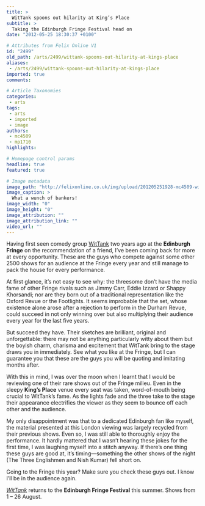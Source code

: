 ```yaml
---
title: >
  WitTank spoons out hilarity at King’s Place
subtitle: >
  Taking the Edinburgh Fringe Festival head on
date: "2012-05-25 18:30:37 +0100"

# Attributes from Felix Online V1
id: "2499"
old_path: /arts/2499/wittank-spoons-out-hilarity-at-kings-place
aliases:
 - /arts/2499/wittank-spoons-out-hilarity-at-kings-place
imported: true
comments:

# Article Taxonomies
categories:
 - arts
tags:
 - arts
 - imported
 - image
authors:
 - mc4509
 - mp1710
highlights:

# Homepage control params
headline: true
featured: true

# Image metadata
image_path: "http://felixonline.co.uk/img/upload/201205251928-mc4509-wittank-caves2.jpg"
image_caption: >
  What a wunch of bankers!
image_width: "0"
image_height: "0"
image_attribution: ""
image_attribution_link: ""
video_url: ""
---
```


Having first seen comedy group [WitTank](http://www.wittank.com/) two years ago at the __Edinburgh Fringe__ on the recommendation of a friend, I’ve been coming back for more at every opportunity. These are the guys who compete against some other 2500 shows for an audience at the Fringe every year and still manage to pack the house for every performance.

At first glance, it’s not easy to see why: the threesome don’t have the media fame of other Fringe rivals such as Jimmy Carr, Eddie Izzard or Shappy Khorsandi; nor are they born out of a traditional representation like the Oxford Revue or the Footlights. It seems improbable that the set, whose existence alone arose after a rejection to perform in the Durham Revue, could succeed in not only winning over but also multiplying their audience every year for the last five years.

But succeed they have. Their sketches are brilliant, original and unforgettable: there may not be anything particularly witty about them but the boyish charm, charisma and excitement that WitTank bring to the stage draws you in immediately. See what you like at the Fringe, but I can guarantee you that these are the guys you will be quoting and imitating months after.

With this in mind, I was over the moon when I learnt that I would be reviewing one of their rare shows out of the Fringe milieu. Even in the sleepy __King’s Place__ venue every seat was taken, word-of-mouth being crucial to WitTank’s fame. As the lights fade and the three take to the stage their appearance electrifies the viewer as they seem to bounce off each other and the audience.

My only disappointment was that to a dedicated Edinburgh fan like myself, the material presented at this London viewing was largely recycled from their previous shows. Even so, I was still able to thoroughly enjoy the performance. It hardly mattered that I wasn’t hearing these jokes for the first time, I was laughing myself into a stitch anyway. If there’s one thing these guys are good at, it’s timing—something the other shows of the night (The Three Englishmen and Nish Kumar) fell short on.

Going to the Fringe this year? Make sure you check these guys out. I know I’ll be in the audience again.

[_WitTank_](http://www.wittank.com/) returns to the __Edinburgh Fringe Festival__ this summer. Shows from 1 – 26 August.
